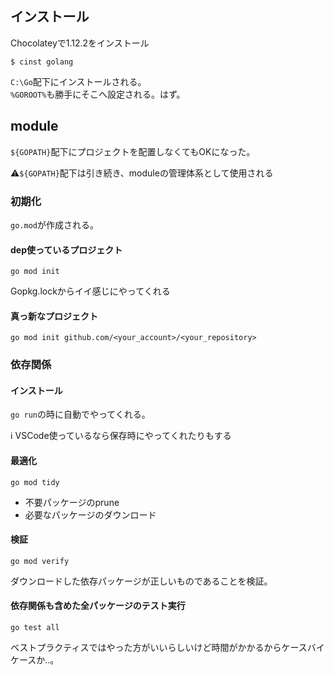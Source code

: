 インストール
------------

Chocolateyで1.12.2をインストール

```
$ cinst golang
```

`C:\Go`配下にインストールされる。  
`%GOROOT%`も勝手にそこへ設定される。はず。


module
------

`${GOPATH}`配下にプロジェクトを配置しなくてもOKになった。

⚠️`${GOPATH}`配下は引き続き、moduleの管理体系として使用される

### 初期化

`go.mod`が作成される。


#### dep使っているプロジェクト

`go mod init`

Gopkg.lockからイイ感じにやってくれる

#### 真っ新なプロジェクト

`go mod init github.com/<your_account>/<your_repository>`


### 依存関係

#### インストール

`go run`の時に自動でやってくれる。

ℹ️ VSCode使っているなら保存時にやってくれたりもする

#### 最適化

`go mod tidy`

* 不要パッケージのprune
* 必要なパッケージのダウンロード

#### 検証

`go mod verify`

ダウンロードした依存パッケージが正しいものであることを検証。

#### 依存関係も含めた全パッケージのテスト実行

`go test all`

ベストプラクティスではやった方がいいらしいけど時間がかかるからケースバイケースか..。

